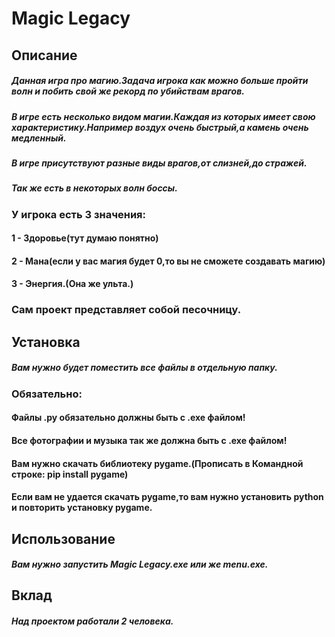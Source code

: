 # Magic Legacy

## Описание

##### Данная игра про магию.Задача игрока как можно больше пройти волн и побить свой же рекорд по убийствам врагов.

##### В игре есть несколько видом магии.Каждая из которых имеет свою характеристику.Например воздух очень быстрый,а камень очень медленный.

##### В игре присутствуют разные виды врагов,от слизней,до стражей.

##### Так же есть в некоторых волн боссы.

### У игрока есть 3 значения:

#### 1 - Здоровье(тут думаю понятно)

#### 2 - Мана(если у вас магия будет 0,то вы не сможете создавать магию)

#### 3 - Энергия.(Она же ульта.)

### Сам проект представляет собой песочницу.

## Установка

##### Вам нужно будет поместить все файлы в отдельную папку.

### Обязательно:

#### Файлы .py обязательно должны быть с .exe файлом!

#### Все фотографии и музыка так же должна быть с .exe файлом!

#### Вам нужно скачать библиотеку pygame.(Прописать в Командной строке: pip install pygame)

#### Если вам не удается скачать pygame,то вам нужно установить python и повторить установку pygame.

## Использование

##### Вам нужно запустить Magic Legacy.exe или же menu.exe.

## Вклад

##### Над проектом работали 2 человека.
